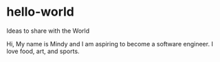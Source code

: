 # hello-world
Ideas to share with the World

Hi, 
My name is Mindy and I am aspiring to become a software engineer. I love food, art, and sports.
